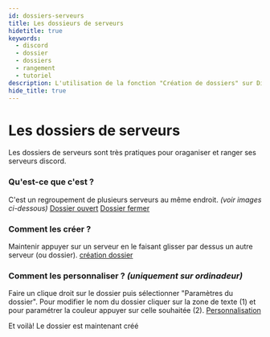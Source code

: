 ```yaml
---
id: dossiers-serveurs
title: Les dossieurs de serveurs
hidetitle: true
keywords:
  - discord
  - dossier
  - dossiers
  - rangement
  - tutoriel
description: L'utilisation de la fonction "Création de dossiers" sur Discord
hide_title: true
---
```

# Les dossiers de serveurs
Les dossiers de serveurs sont très pratiques pour oraganiser et ranger ses serveurs discord.

### Qu'est-ce que c'est ?
C'est un regroupement de plusieurs serveurs au même endroit. *(voir images ci-dessous)*
[Dossier ouvert](https://i.discord.fr/zJ1.png)
[Dossier fermer](https://i.discord.fr/Xyy.png)

### Comment les créer ?
Maintenir appuyer sur un serveur en le faisant glisser par dessus un autre serveur (ou dossier).
[création dossier](https://i.discord.fr/RUR.png)

### Comment les personnaliser ? *(uniquement sur ordinadeur)*
Faire un clique droit sur le dossier puis sélectionner "Paramètres du dossier".
Pour modifier le nom du dossier cliquer sur la zone de texte (1) et pour paramétrer la couleur appuyer sur celle souhaitée (2).
[Personnalisation](https://i.discord.fr/fIy.png)

Et voilà! Le dossier est maintenant créé
